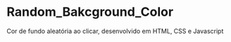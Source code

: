 # Random_Bakcground_Color

Cor de fundo aleatória ao clicar, desenvolvido em HTML, CSS e Javascript
